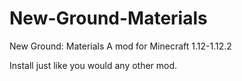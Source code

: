 # New-Ground-Materials
New Ground: Materials
A mod for Minecraft 1.12-1.12.2

Install just like you would any other mod.
